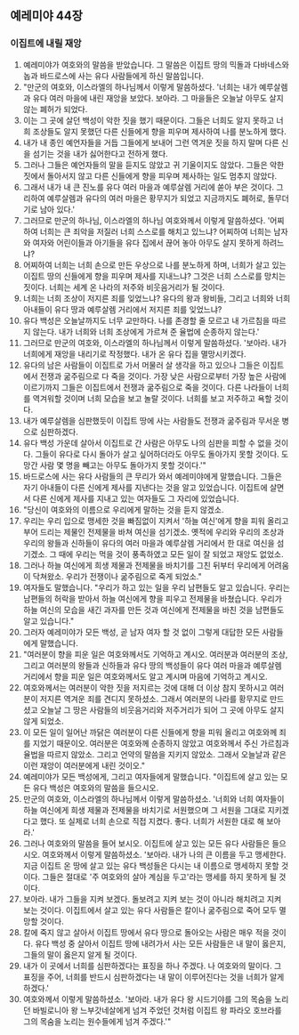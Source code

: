 ## 예레미야 44장

### 이집트에 내릴 재앙
1. 예레미야가 여호와의 말씀을 받았습니다. 그 말씀은 이집트 땅의 믹돌과 다바네스와 놉과 바드로스에 사는 유다 사람들에게 하신 말씀입니다.
2. "만군의 여호와, 이스라엘의 하나님께서 이렇게 말씀하셨다. '너희는 내가 예루살렘과 유다 여러 마을에 내린 재앙을 보았다. 보아라. 그 마을들은 오늘날 아무도 살지 않는 폐허가 되었다.
3. 이는 그 곳에 살던 백성이 악한 짓을 했기 때문이다. 그들은 너희도 알지 못하고 너희 조상들도 알지 못했던 다른 신들에게 향을 피우며 제사하여 나를 분노하게 했다.
4. 내가 내 종인 예언자들을 거듭 그들에게 보내어 그런 역겨운 짓을 하지 말며 다른 신을 섬기는 것을 내가 싫어한다고 전하게 했다.
5. 그러나 그들은 예언자들의 말을 듣지도 않았고 귀 기울이지도 않았다. 그들은 악한 짓에서 돌아서지 않고 다른 신들에게 향을 피우며 제사하는 일도 멈추지 않았다.
6. 그래서 내가 내 큰 진노를 유다 여러 마을과 예루살렘 거리에 쏟아 부은 것이다. 그리하여 예루살렘과 유다의 여러 마을은 황무지가 되었고 지금까지도 폐허로, 돌무더기로 남아 있다.'
7. 그러므로 만군의 하나님, 이스라엘의 하나님 여호와께서 이렇게 말씀하셨다. '어찌하여 너희는 큰 죄악을 저질러 너희 스스로를 해치고 있느냐? 어찌하여 너희는 남자와 여자와 어린이들과 아기들을 유다 집에서 끊어 놓아 아무도 살지 못하게 하려느냐?
8. 어찌하여 너희는 너희 손으로 만든 우상으로 나를 분노하게 하며, 너희가 살고 있는 이집트 땅의 신들에게 향을 피우며 제사를 지내느냐? 그것은 너희 스스로를 망치는 짓이다. 너희는 세계 온 나라의 저주와 비웃음거리가 될 것이다.
9. 너희는 너희 조상이 저지른 죄를 잊었느냐? 유다의 왕과 왕비들, 그리고 너희와 너희 아내들이 유다 땅과 예루살렘 거리에서 저지른 죄를 잊었느냐?
10. 유다 백성은 오늘날까지도 너무 교만하다. 나를 존경할 줄 모르고 내 가르침을 따르지 않는다. 내가 너희와 너희 조상에게 가르쳐 준 율법에 순종하지 않는다.'
11. 그러므로 만군의 여호와, 이스라엘의 하나님께서 이렇게 말씀하셨다. '보아라. 내가 너희에게 재앙을 내리기로 작정했다. 내가 온 유다 집을 멸망시키겠다.
12. 유다의 남은 사람들이 이집트로 가서 머물러 살 생각을 하고 있으나 그들은 이집트에서 전쟁과 굶주림으로 다 죽을 것이다. 가장 낮은 사람으로부터 가장 높은 사람에 이르기까지 그들은 이집트에서 전쟁과 굶주림으로 죽을 것이다. 다른 나라들이 너희를 역겨워할 것이며 너희 모습을 보고 놀랄 것이다. 너희를 보고 저주하고 욕할 것이다.
13. 내가 예루살렘을 심판했듯이 이집트 땅에 사는 사람들도 전쟁과 굶주림과 무서운 병으로 심판하겠다.
14. 유다 백성 가운데 살아서 이집트로 간 사람은 아무도 나의 심판을 피할 수 없을 것이다. 그들이 유다로 다시 돌아가 살고 싶어하더라도 아무도 돌아가지 못할 것이다. 도망간 사람 몇 명을 빼고는 아무도 돌아가지 못할 것이다.'"
15. 바드로스에 사는 유다 사람들의 큰 무리가 와서 예레미야에게 말했습니다. 그들은 자기 아내들이 다른 신에게 제사를 지낸다는 것을 알고 있었습니다. 이집트에 살면서 다른 신에게 제사를 지내고 있는 여자들도 그 자리에 있었습니다.
16. "당신이 여호와의 이름으로 우리에게 말하는 것을 듣지 않겠소.
17. 우리는 우리 입으로 맹세한 것을 빠짐없이 지켜서 '하늘 여신'에게 향을 피워 올리고 부어 드리는 제물인 전제물을 바쳐 여신을 섬기겠소. 옛적에 우리와 우리의 조상과 우리의 왕들과 신하들이 유다의 여러 마을과 예루살렘 거리에서 한 대로 여신을 섬기겠소. 그 때에 우리는 먹을 것이 풍족하였고 모든 일이 잘 되었고 재앙도 없었소.
18. 그러나 하늘 여신에게 희생 제물과 전제물을 바치기를 그친 뒤부터 우리에게 어려움이 닥쳐왔소. 우리가 전쟁이나 굶주림으로 죽게 되었소."
19. 여자들도 말했습니다. "우리가 하고 있는 일을 우리 남편들도 알고 있습니다. 우리는 남편들의 허락을 받아서 하늘 여신에게 향을 피우고 전제물을 바쳤습니다. 우리가 하늘 여신의 모습을 새긴 과자를 만든 것과 여신에게 전제물을 바친 것을 남편들도 알고 있습니다."
20. 그러자 예레미야가 모든 백성, 곧 남자 여자 할 것 없이 그렇게 대답한 모든 사람들에게 말했습니다.
21. "여러분이 향을 피운 일은 여호와께서도 기억하고 계시오. 여러분과 여러분의 조상, 그리고 여러분의 왕들과 신하들과 유다 땅의 백성들이 유다 여러 마을과 예루살렘 거리에서 향을 피운 일은 여호와께서도 알고 계시며 마음에 기억하고 계시오.
22. 여호와께서는 여러분이 악한 짓을 저지르는 것에 대해 더 이상 참지 못하시고 여러분이 저지른 역겨운 죄를 견디지 못하셨소. 그래서 여러분의 나라를 황무지로 만드셨고 오늘날 그 땅은 사람들의 비웃음거리와 저주거리가 되어 그 곳에 아무도 살지 않게 되었소.
23. 이 모든 일이 일어난 까닭은 여러분이 다른 신들에게 향을 피워 올리고 여호와께 죄를 지었기 때문이오. 여러분은 여호와께 순종하지 않았고 여호와께서 주신 가르침과 율법을 따르지 않았소. 그리고 언약의 말씀을 지키지 않았소. 그래서 오늘날과 같은 이런 재앙이 여러분에게 내린 것이오."
24. 예레미야가 모든 백성에게, 그리고 여자들에게 말했습니다. "이집트에 살고 있는 모든 유다 백성은 여호와의 말씀을 들으시오.
25. 만군의 여호와, 이스라엘의 하나님께서 이렇게 말씀하셨소. '너희와 너희 여자들이 하늘 여신에게 희생 제물과 전제물을 바치기로 서원했으며 그 서원을 그대로 지키겠다고 했다. 또 실제로 너희 손으로 직접 지켰다. 좋다. 너희가 서원한 대로 해 보아라.'
26. 그러나 여호와의 말씀을 들어 보시오. 이집트에 살고 있는 모든 유다 사람들은 들으시오. 여호와께서 이렇게 말씀하셨소. '보아라. 내가 나의 큰 이름을 두고 맹세한다. 지금 이집트 온 땅에 살고 있는 유다 백성들은 다시는 내 이름으로 맹세하지 못할 것이다. 그들은 절대로 '주 여호와의 살아 계심을 두고'라는 맹세를 하지 못하게 될 것이다.
27. 보아라. 내가 그들을 지켜 보겠다. 돌보려고 지켜 보는 것이 아니라 해치려고 지켜 보는 것이다. 이집트에서 살고 있는 유다 사람들은 칼이나 굶주림으로 죽어 모두 멸망할 것이다.
28. 칼에 죽지 않고 살아서 이집트 땅에서 유다 땅으로 돌아오는 사람은 매우 적을 것이다. 유다 백성 중 살아서 이집트 땅에 내려가서 사는 모든 사람들은 내 말이 옳은지, 그들의 말이 옳은지 알게 될 것이다.
29. 내가 이 곳에서 너희를 심판하겠다는 표징을 하나 주겠다. 나 여호와의 말이다. 그 표징을 주어, 너희를 반드시 심판하겠다는 내 말이 이루어진다는 것을 너희가 알게 하겠다.'
30. 여호와께서 이렇게 말씀하셨소. '보아라. 내가 유다 왕 시드기야를 그의 목숨을 노리던 바빌로니아 왕 느부갓네살에게 넘겨 주었던 것처럼 이집트 왕 파라오 호브라를 그의 목숨을 노리는 원수들에게 넘겨 주겠다.'"